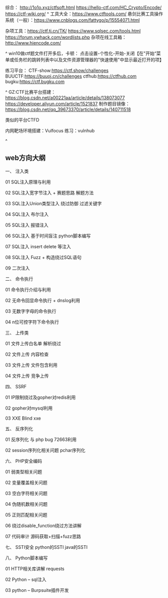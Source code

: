 

综合：
<http://1o1o.xyz/ctfsoft.html>
<https://hello-ctf.com/HC_Crypto/Encode/>
 <https://ctf-wiki.org/>
^
工具大全：https://www.ctftools.com/
悬剑比赛工具操作系统（一般）：<https://www.cnblogs.com/fattygo/p/15554071.html>

杂项工具：<https://ctf.tj.cn/TK/>
<https://www.sqlsec.com/tools.html>
<https://forum.ywhack.com/wordlists.php>
杂项在线工具箱：<http://www.hiencode.com/>


^
win10做ctf题文件打开多后，卡顿：
点击设置-个性化-开始-关闭【在"开始“菜单或任务栏的跳转列表中以及文件资源管理器的"快速使用"中显示最近打开的项】

练习平台：
CTF-show:<https://ctf.show/challenges>
BUUCTF:<https://buuoj.cn/challenges>
ctfhub:<https://ctfhub.com>
bugku:<https://ctf.bugku.com>

^
GZ:CTF比赛平台搭建：
<https://blog.csdn.net/a00221aa/article/details/138073077>
<https://developer.aliyun.com/article/1521837>
制作题目镜像：
<https://blog.csdn.net/qq_39673370/article/details/140711518>

类似的平台CTFD


内网靶场环境搭建：Vulfocus
练习：vulnhub

^
## **web方向大纲**
一、 注入类

01 SQL注入原理与利用

02 SQL注入宽字节注入 + 赛题思路 解题方法 

03 SQL注入Union类型注入 绕过防御 过滤关键字

04 SQL注入 布尔注入 

05 SQL注入 报错注入

06 SQL注入 基于时间盲注 python脚本编写

07 SQL注入 insert delete 等注入

08 SQL注入 Fuzz + 构造绕过SQL语句

09 二次注入

二、 命令执行 

01 命令执行介绍与利用 

02 无命令回显命令执行 + dnslog利用

03 无数字字母的命令执行

04 n位可控字符下命令执行

三、 上传类

01 文件上传白名单 解析绕过

02 文件上传 内容检查

03 文件上传 文件包含利用 

04 文件上传 竞争上传

四、 SSRF

01 IP限制绕过及gopher对redis利用

02 gopher对mysql利用

03 XXE Blind xxe

五、 反序列化 

01 反序列化 与 php bug 72663利用

02 session序列化相关问题 pchar序列化

六、 PHP安全编码 

01 弱类型相关问题

02 变量覆盖相关问题

03 空白字符相关问题

04 伪随机数相关问题

05 正则匹配相关问题

06 绕过disable_function绕过方法讲解

07 代码审计 源码获取+扫描+fuzz思路

七、 SSTI安全
python的SSTI
java的SSTI

八、 Python脚本编写

01 HTTP相关库讲解 requests  

02 Python – sql注入

03 python – Burpsuite插件开发













